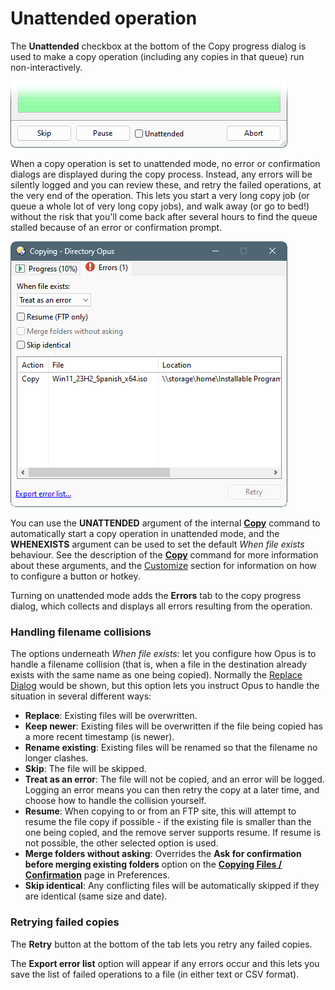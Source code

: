 # Unattended operation

The **Unattended** checkbox at the bottom of the Copy progress dialog is used to make a copy operation (including any copies in that queue) run non-interactively.

![](/Manual/images/media/13/unattended_1.png)

When a copy operation is set to unattended mode, no error or confirmation dialogs are displayed during the copy process. Instead, any errors will be silently logged and you can review these, and retry the failed operations, at the very end of the operation. This lets you start a very long copy job (or queue a whole lot of very long copy jobs), and walk away (or go to bed!) without the risk that you'll come back after several hours to find the queue stalled because of an error or confirmation prompt.

![](/Manual/images/media/13/unattended_errors.png) 

You can use the **UNATTENDED** argument of the internal **[Copy](/Manual/reference/command_reference/internal_commands/copy.md)** command to automatically start a copy operation in unattended mode, and the **WHENEXISTS** argument can be used to set the default *When file exists* behaviour. See the description of the **[Copy](/Manual/reference/command_reference/internal_commands/copy.md)** command for more information about these arguments, and the [Customize](/Manual/customize/README.md) section for information on how to configure a button or hotkey.

Turning on unattended mode adds the **Errors** tab to the copy progress dialog, which collects and displays all errors resulting from the operation.

### Handling filename collisions

The options underneath *When file exists:* let you configure how Opus is to handle a filename collision (that is, when a file in the destination already exists with the same name as one being copied). Normally the [Replace Dialog](../the_confirm_file_replace_dialog.md) would be shown, but this option lets you instruct Opus to handle the situation in several different ways:

- **Replace**: Existing files will be overwritten.
- **Keep newer**: Existing files will be overwritten if the file being copied has a more recent timestamp (is newer).
- **Rename existing**: Existing files will be renamed so that the filename no longer clashes.
- **Skip**: The file will be skipped.
- **Treat as an error**: The file will not be copied, and an error will be logged. Logging an error means you can then retry the copy at a later time, and choose how to handle the collision yourself.
- **Resume**: When copying to or from an FTP site, this will attempt to resume the file copy if possible - if the existing file is smaller than the one being copied, and the remove server supports resume. If resume is not possible, the other selected option is used.
- **Merge folders without asking**: Overrides the **Ask for confirmation before merging existing folders** option on the **[Copying Files / Confirmation](/Manual/preferences/preferences_categories/file_operations/copying_files/confirmation.md)** page in Preferences.
- **Skip identical**: Any conflicting files will be automatically skipped if they are identical (same size and date).

### Retrying failed copies

The **Retry** button at the bottom of the tab lets you retry any failed copies.

The **Export error list** option will appear if any errors occur and this lets you save the list of failed operations to a file (in either text or CSV format).
